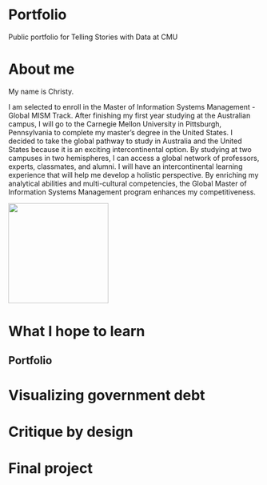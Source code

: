 # Portfolio
Public portfolio for Telling Stories with Data at CMU


# About me
My name is Christy. 

I am selected to enroll in the Master of Information Systems Management - Global MISM Track. After finishing my first year studying at the Australian campus, I will go to the Carnegie Mellon University in Pittsburgh, Pennsylvania to complete my master’s degree in the United States. I decided to take the global pathway to study in Australia and the United States because it is an exciting intercontinental option. By studying at two campuses in two hemispheres, I can access a global network of professors, experts, classmates, and alumni. I will have an intercontinental learning experience that will help me develop a holistic perspective. By enriching my analytical abilities and multi-cultural competencies, the Global Master of Information Systems Management program enhances my competitiveness. 

<img src="https://user-images.githubusercontent.com/116990977/198948699-526a6296-aaad-4cdb-a821-0366421dc592.jpg" width="200"/>



# What I hope to learn


## Portfolio
# Visualizing government debt
# Critique by design
# Final project
